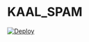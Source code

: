 # KAAL_SPAM
[![Deploy](https://www.herokucdn.com/deploy/button.svg)](https://heroku.com/deploy?template=https://github.com/kaal0408/KAAL_SPAM)
